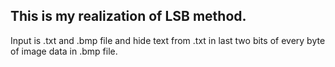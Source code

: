 This is my realization of LSB method.
-------------------------------------
Input is .txt and .bmp file and hide text from .txt in last two bits of every byte
of image data in .bmp file.
